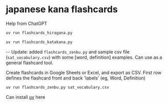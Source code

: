 # japanese kana flashcards

Help from ChatGPT

```sh
uv run flashcards_hiragana.py
```

```sh
uv run flashcards_katakana.py
```

--
Update: added `flashcards_zenbu.py` and sample csv file (`sat_vocabulary.csv`) with some [word, definition] examples.  Can use as a general flashcard tool. 

Create flashcards in Google Sheets or Excel, and export as CSV.  First row defines the flashcard front and back 'labels' (eg, Word, Definition)

```sh
uv run flashcards_zenbu.py sat_vocabulary.csv
```


Can install [uv](https://docs.astral.sh/uv/getting-started/installation/) here
